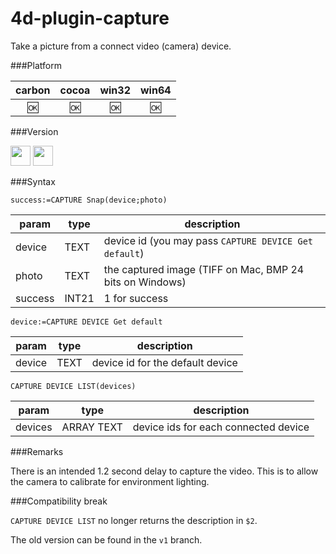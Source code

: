 4d-plugin-capture
=================

Take a picture from a connect video (camera) device.

###Platform

| carbon | cocoa | win32 | win64 |
|:------:|:-----:|:---------:|:---------:|
|🆗|🆗|🆗|🆗|

###Version

<img src="https://cloud.githubusercontent.com/assets/1725068/18940649/21945000-8645-11e6-86ed-4a0f800e5a73.png" width="32" height="32" /> <img src="https://cloud.githubusercontent.com/assets/1725068/18940648/2192ddba-8645-11e6-864d-6d5692d55717.png" width="32" height="32" />

###Syntax

```
success:=CAPTURE Snap(device;photo)
```

param|type|description
------------|------|----
device|TEXT|device id (you may pass ``CAPTURE DEVICE Get default``)
photo|TEXT|the captured image (TIFF on Mac, BMP 24 bits on Windows) 
success|INT21|1 for success

```
device:=CAPTURE DEVICE Get default
```

param|type|description
------------|------|----
device|TEXT|device id for the default device

```
CAPTURE DEVICE LIST(devices)
```

param|type|description
------------|------|----
devices|ARRAY TEXT|device ids for each connected device

###Remarks

There is an intended 1.2 second delay to capture the video. This is to allow the camera to calibrate for environment lighting.

###Compatibility break

``CAPTURE DEVICE LIST`` no longer returns the description in ``$2``.

The old version can be found in the ``v1`` branch.
